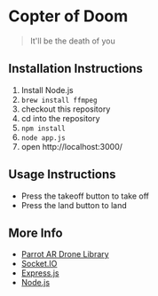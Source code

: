 Copter of Doom
==============

> It'll be the death of you

Installation Instructions
-------------------------

1. Install Node.js
2. `brew install ffmpeg`
3. checkout this repository
4. cd into the repository
5. `npm install`
6. `node app.js`
7. open http://localhost:3000/

Usage Instructions
------------------

- Press the takeoff button to take off
- Press the land button to land

More Info
---------

- [Parrot AR Drone Library](https://github.com/felixge/node-ar-drone)
- [Socket.IO](http://socket.io/)
- [Express.js](http://expressjs.com)
- [Node.js](http://nodejs.org)
